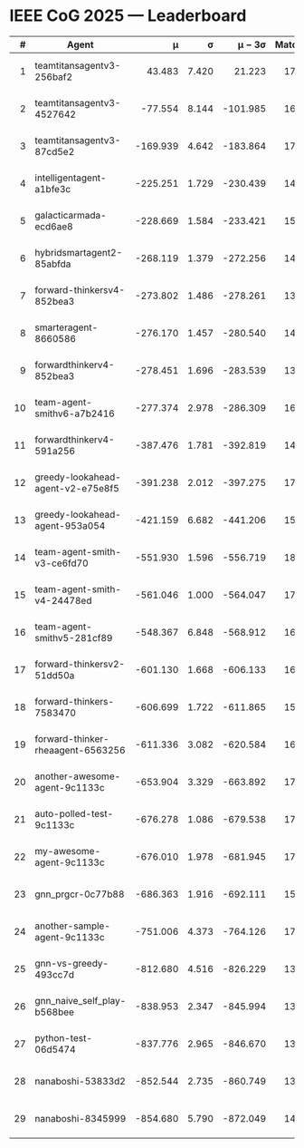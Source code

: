 # IEEE CoG 2025 — Leaderboard

| # | Agent | μ | σ | μ − 3σ | Matches | Updated |
|---:|---|---:|---:|---:|---:|---|
| 1 | teamtitansagentv3-256baf2 | 43.483 | 7.420 | 21.223 | 17196 | 2025-08-23 23:20 |
| 2 | teamtitansagentv3-4527642 | -77.554 | 8.144 | -101.985 | 16690 | 2025-08-23 23:20 |
| 3 | teamtitansagentv3-87cd5e2 | -169.939 | 4.642 | -183.864 | 17886 | 2025-08-23 23:20 |
| 4 | intelligentagent-a1bfe3c | -225.251 | 1.729 | -230.439 | 14368 | 2025-08-23 23:20 |
| 5 | galacticarmada-ecd6ae8 | -228.669 | 1.584 | -233.421 | 15780 | 2025-08-23 23:20 |
| 6 | hybridsmartagent2-85abfda | -268.119 | 1.379 | -272.256 | 14426 | 2025-08-23 23:20 |
| 7 | forward-thinkersv4-852bea3 | -273.802 | 1.486 | -278.261 | 13689 | 2025-08-23 23:20 |
| 8 | smarteragent-8660586 | -276.170 | 1.457 | -280.540 | 14326 | 2025-08-23 23:20 |
| 9 | forwardthinkerv4-852bea3 | -278.451 | 1.696 | -283.539 | 13881 | 2025-08-23 23:20 |
| 10 | team-agent-smithv6-a7b2416 | -277.374 | 2.978 | -286.309 | 16900 | 2025-08-23 23:20 |
| 11 | forwardthinkerv4-591a256 | -387.476 | 1.781 | -392.819 | 14014 | 2025-08-23 23:20 |
| 12 | greedy-lookahead-agent-v2-e75e8f5 | -391.238 | 2.012 | -397.275 | 17070 | 2025-08-23 23:20 |
| 13 | greedy-lookahead-agent-953a054 | -421.159 | 6.682 | -441.206 | 15930 | 2025-08-23 23:20 |
| 14 | team-agent-smith-v3-ce6fd70 | -551.930 | 1.596 | -556.719 | 18062 | 2025-08-23 23:20 |
| 15 | team-agent-smith-v4-24478ed | -561.046 | 1.000 | -564.047 | 17362 | 2025-08-23 23:20 |
| 16 | team-agent-smithv5-281cf89 | -548.367 | 6.848 | -568.912 | 16700 | 2025-08-23 23:20 |
| 17 | forward-thinkersv2-51dd50a | -601.130 | 1.668 | -606.133 | 16268 | 2025-08-23 23:20 |
| 18 | forward-thinkers-7583470 | -606.699 | 1.722 | -611.865 | 15660 | 2025-08-23 23:20 |
| 19 | forward-thinker-rheaagent-6563256 | -611.336 | 3.082 | -620.584 | 16188 | 2025-08-23 23:20 |
| 20 | another-awesome-agent-9c1133c | -653.904 | 3.329 | -663.892 | 17780 | 2025-08-23 23:20 |
| 21 | auto-polled-test-9c1133c | -676.278 | 1.086 | -679.538 | 17560 | 2025-08-23 23:20 |
| 22 | my-awesome-agent-9c1133c | -676.010 | 1.978 | -681.945 | 17000 | 2025-08-23 23:20 |
| 23 | gnn_prgcr-0c77b88 | -686.363 | 1.916 | -692.111 | 15240 | 2025-08-23 23:20 |
| 24 | another-sample-agent-9c1133c | -751.006 | 4.373 | -764.126 | 17060 | 2025-08-23 23:20 |
| 25 | gnn-vs-greedy-493cc7d | -812.680 | 4.516 | -826.229 | 13580 | 2025-08-23 23:20 |
| 26 | gnn_naive_self_play-b568bee | -838.953 | 2.347 | -845.994 | 13540 | 2025-08-23 23:20 |
| 27 | python-test-06d5474 | -837.776 | 2.965 | -846.670 | 13650 | 2025-08-23 23:20 |
| 28 | nanaboshi-53833d2 | -852.544 | 2.735 | -860.749 | 13140 | 2025-08-23 23:20 |
| 29 | nanaboshi-8345999 | -854.680 | 5.790 | -872.049 | 14130 | 2025-08-23 23:20 |
